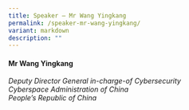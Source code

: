 ```yaml
---
title: Speaker – Mr Wang Yingkang
permalink: /speaker-mr-wang-yingkang/
variant: markdown
description: ""
---
```

#### **Mr Wang Yingkang**

*Deputy Director General in-charge-of Cybersecurity <br>
Cyberspace Administration of China<br>People’s Republic of China*

